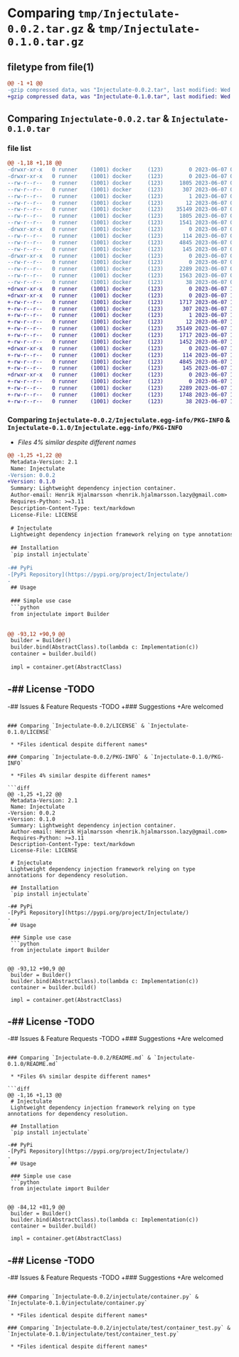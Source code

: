 # Comparing `tmp/Injectulate-0.0.2.tar.gz` & `tmp/Injectulate-0.1.0.tar.gz`

## filetype from file(1)

```diff
@@ -1 +1 @@
-gzip compressed data, was "Injectulate-0.0.2.tar", last modified: Wed Jun  7 05:00:36 2023, max compression
+gzip compressed data, was "Injectulate-0.1.0.tar", last modified: Wed Jun  7 18:57:34 2023, max compression
```

## Comparing `Injectulate-0.0.2.tar` & `Injectulate-0.1.0.tar`

### file list

```diff
@@ -1,18 +1,18 @@
-drwxr-xr-x   0 runner    (1001) docker     (123)        0 2023-06-07 05:00:36.857765 Injectulate-0.0.2/
-drwxr-xr-x   0 runner    (1001) docker     (123)        0 2023-06-07 05:00:36.857765 Injectulate-0.0.2/Injectulate.egg-info/
--rw-r--r--   0 runner    (1001) docker     (123)     1805 2023-06-07 05:00:36.000000 Injectulate-0.0.2/Injectulate.egg-info/PKG-INFO
--rw-r--r--   0 runner    (1001) docker     (123)      307 2023-06-07 05:00:36.000000 Injectulate-0.0.2/Injectulate.egg-info/SOURCES.txt
--rw-r--r--   0 runner    (1001) docker     (123)        1 2023-06-07 05:00:36.000000 Injectulate-0.0.2/Injectulate.egg-info/dependency_links.txt
--rw-r--r--   0 runner    (1001) docker     (123)       12 2023-06-07 05:00:36.000000 Injectulate-0.0.2/Injectulate.egg-info/top_level.txt
--rw-r--r--   0 runner    (1001) docker     (123)    35149 2023-06-07 05:00:26.000000 Injectulate-0.0.2/LICENSE
--rw-r--r--   0 runner    (1001) docker     (123)     1805 2023-06-07 05:00:36.857765 Injectulate-0.0.2/PKG-INFO
--rw-r--r--   0 runner    (1001) docker     (123)     1541 2023-06-07 05:00:26.000000 Injectulate-0.0.2/README.md
-drwxr-xr-x   0 runner    (1001) docker     (123)        0 2023-06-07 05:00:36.857765 Injectulate-0.0.2/injectulate/
--rw-r--r--   0 runner    (1001) docker     (123)      114 2023-06-07 05:00:26.000000 Injectulate-0.0.2/injectulate/__init__.py
--rw-r--r--   0 runner    (1001) docker     (123)     4845 2023-06-07 05:00:26.000000 Injectulate-0.0.2/injectulate/container.py
--rw-r--r--   0 runner    (1001) docker     (123)      145 2023-06-07 05:00:26.000000 Injectulate-0.0.2/injectulate/errors.py
-drwxr-xr-x   0 runner    (1001) docker     (123)        0 2023-06-07 05:00:36.857765 Injectulate-0.0.2/injectulate/test/
--rw-r--r--   0 runner    (1001) docker     (123)        0 2023-06-07 05:00:26.000000 Injectulate-0.0.2/injectulate/test/__init__.py
--rw-r--r--   0 runner    (1001) docker     (123)     2289 2023-06-07 05:00:26.000000 Injectulate-0.0.2/injectulate/test/container_test.py
--rw-r--r--   0 runner    (1001) docker     (123)     1563 2023-06-07 05:00:26.000000 Injectulate-0.0.2/pyproject.toml
--rw-r--r--   0 runner    (1001) docker     (123)       38 2023-06-07 05:00:36.857765 Injectulate-0.0.2/setup.cfg
+drwxr-xr-x   0 runner    (1001) docker     (123)        0 2023-06-07 18:57:34.942634 Injectulate-0.1.0/
+drwxr-xr-x   0 runner    (1001) docker     (123)        0 2023-06-07 18:57:34.942634 Injectulate-0.1.0/Injectulate.egg-info/
+-rw-r--r--   0 runner    (1001) docker     (123)     1717 2023-06-07 18:57:34.000000 Injectulate-0.1.0/Injectulate.egg-info/PKG-INFO
+-rw-r--r--   0 runner    (1001) docker     (123)      307 2023-06-07 18:57:34.000000 Injectulate-0.1.0/Injectulate.egg-info/SOURCES.txt
+-rw-r--r--   0 runner    (1001) docker     (123)        1 2023-06-07 18:57:34.000000 Injectulate-0.1.0/Injectulate.egg-info/dependency_links.txt
+-rw-r--r--   0 runner    (1001) docker     (123)       12 2023-06-07 18:57:34.000000 Injectulate-0.1.0/Injectulate.egg-info/top_level.txt
+-rw-r--r--   0 runner    (1001) docker     (123)    35149 2023-06-07 18:57:23.000000 Injectulate-0.1.0/LICENSE
+-rw-r--r--   0 runner    (1001) docker     (123)     1717 2023-06-07 18:57:34.942634 Injectulate-0.1.0/PKG-INFO
+-rw-r--r--   0 runner    (1001) docker     (123)     1452 2023-06-07 18:57:23.000000 Injectulate-0.1.0/README.md
+drwxr-xr-x   0 runner    (1001) docker     (123)        0 2023-06-07 18:57:34.942634 Injectulate-0.1.0/injectulate/
+-rw-r--r--   0 runner    (1001) docker     (123)      114 2023-06-07 18:57:23.000000 Injectulate-0.1.0/injectulate/__init__.py
+-rw-r--r--   0 runner    (1001) docker     (123)     4845 2023-06-07 18:57:23.000000 Injectulate-0.1.0/injectulate/container.py
+-rw-r--r--   0 runner    (1001) docker     (123)      145 2023-06-07 18:57:23.000000 Injectulate-0.1.0/injectulate/errors.py
+drwxr-xr-x   0 runner    (1001) docker     (123)        0 2023-06-07 18:57:34.942634 Injectulate-0.1.0/injectulate/test/
+-rw-r--r--   0 runner    (1001) docker     (123)        0 2023-06-07 18:57:23.000000 Injectulate-0.1.0/injectulate/test/__init__.py
+-rw-r--r--   0 runner    (1001) docker     (123)     2289 2023-06-07 18:57:23.000000 Injectulate-0.1.0/injectulate/test/container_test.py
+-rw-r--r--   0 runner    (1001) docker     (123)     1748 2023-06-07 18:57:23.000000 Injectulate-0.1.0/pyproject.toml
+-rw-r--r--   0 runner    (1001) docker     (123)       38 2023-06-07 18:57:34.942634 Injectulate-0.1.0/setup.cfg
```

### Comparing `Injectulate-0.0.2/Injectulate.egg-info/PKG-INFO` & `Injectulate-0.1.0/Injectulate.egg-info/PKG-INFO`

 * *Files 4% similar despite different names*

```diff
@@ -1,25 +1,22 @@
 Metadata-Version: 2.1
 Name: Injectulate
-Version: 0.0.2
+Version: 0.1.0
 Summary: Lightweight dependency injection container.
 Author-email: Henrik Hjalmarsson <henrik.hjalmarsson.lazy@gmail.com>
 Requires-Python: >=3.11
 Description-Content-Type: text/markdown
 License-File: LICENSE
 
 # Injectulate
 Lightweight dependency injection framework relying on type annotations for dependency resolution.
 
 ## Installation
 `pip install injectulate`
 
-## PyPi
-[PyPi Repository](https://pypi.org/project/Injectulate/)
-
 ## Usage
 
 ### Simple use case
 ```python
 from injectulate import Builder
 
 
@@ -93,12 +90,9 @@
 builder = Builder()
 builder.bind(AbstractClass).to(lambda c: Implementation(c))
 container = builder.build()
 
 impl = container.get(AbstractClass)
 ```
 
-## License
-TODO
-
-## Issues & Feature Requests
-TODO
+### Suggestions
+Are welcomed
```

### Comparing `Injectulate-0.0.2/LICENSE` & `Injectulate-0.1.0/LICENSE`

 * *Files identical despite different names*

### Comparing `Injectulate-0.0.2/PKG-INFO` & `Injectulate-0.1.0/PKG-INFO`

 * *Files 4% similar despite different names*

```diff
@@ -1,25 +1,22 @@
 Metadata-Version: 2.1
 Name: Injectulate
-Version: 0.0.2
+Version: 0.1.0
 Summary: Lightweight dependency injection container.
 Author-email: Henrik Hjalmarsson <henrik.hjalmarsson.lazy@gmail.com>
 Requires-Python: >=3.11
 Description-Content-Type: text/markdown
 License-File: LICENSE
 
 # Injectulate
 Lightweight dependency injection framework relying on type annotations for dependency resolution.
 
 ## Installation
 `pip install injectulate`
 
-## PyPi
-[PyPi Repository](https://pypi.org/project/Injectulate/)
-
 ## Usage
 
 ### Simple use case
 ```python
 from injectulate import Builder
 
 
@@ -93,12 +90,9 @@
 builder = Builder()
 builder.bind(AbstractClass).to(lambda c: Implementation(c))
 container = builder.build()
 
 impl = container.get(AbstractClass)
 ```
 
-## License
-TODO
-
-## Issues & Feature Requests
-TODO
+### Suggestions
+Are welcomed
```

### Comparing `Injectulate-0.0.2/README.md` & `Injectulate-0.1.0/README.md`

 * *Files 6% similar despite different names*

```diff
@@ -1,16 +1,13 @@
 # Injectulate
 Lightweight dependency injection framework relying on type annotations for dependency resolution.
 
 ## Installation
 `pip install injectulate`
 
-## PyPi
-[PyPi Repository](https://pypi.org/project/Injectulate/)
-
 ## Usage
 
 ### Simple use case
 ```python
 from injectulate import Builder
 
 
@@ -84,12 +81,9 @@
 builder = Builder()
 builder.bind(AbstractClass).to(lambda c: Implementation(c))
 container = builder.build()
 
 impl = container.get(AbstractClass)
 ```
 
-## License
-TODO
-
-## Issues & Feature Requests
-TODO
+### Suggestions
+Are welcomed
```

### Comparing `Injectulate-0.0.2/injectulate/container.py` & `Injectulate-0.1.0/injectulate/container.py`

 * *Files identical despite different names*

### Comparing `Injectulate-0.0.2/injectulate/test/container_test.py` & `Injectulate-0.1.0/injectulate/test/container_test.py`

 * *Files identical despite different names*

